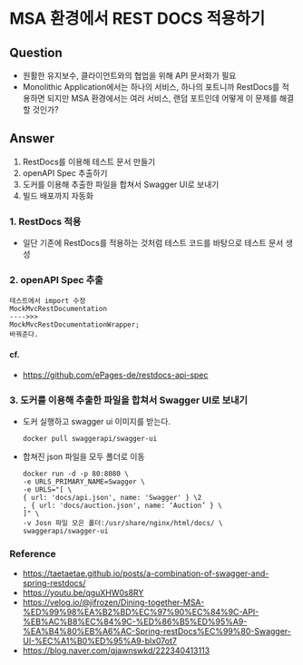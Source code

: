 # MSA 환경에서 REST DOCS 적용하기

## Question
- 원활한 유지보수, 클라이언트와의 협업을 위해 API 문서화가 필요
- Monolithic Application에서는 하나의 서비스, 하나의 포트니까 RestDocs를 적용하면 되지만 MSA 환경에서는 여러 서비스, 랜덤 포트인데 어떻게 이 문제를 해결할 것인가?

## Answer
1. RestDocs를 이용해 테스트 문서 만들기
2. openAPI Spec 추출하기
3. 도커를 이용해 추출한 파일을 합쳐서 Swagger UI로 보내기
4. 빌드 배포까지 자동화

### 1. RestDocs 적용
- 일단 기존에 RestDocs를 적용하는 것처럼 테스트 코드를 바탕으로 테스트 문서 생성

### 2. openAPI Spec 추출
```
테스트에서 import 수정
MockMvcRestDocumentation
---->>>
MockMvcRestDocumentationWrapper;
바꿔준다.
```

#### cf.
- https://github.com/ePages-de/restdocs-api-spec

### 3. 도커를 이용해 추출한 파일을 합쳐서 Swagger UI로 보내기
- 도커 실행하고 swagger ui 이미지를 받는다.

  `docker pull swaggerapi/swagger-ui`

- 합쳐진 json 파일을 모두 폴더로 이동

     ```
     docker run -d -p 80:8080 \
     -e URLS_PRIMARY_NAME=Swagger \
     -e URLS="[ \
     { url: 'docs/api.json', name: 'Swagger' } \2
     , { url: 'docs/auction.json', name: ‘Auction’ } \
     ]" \
     -v Josn 파일 모은 폴더:/usr/share/nginx/html/docs/ \
     swaggerapi/swagger-ui
     ```

### Reference
- https://taetaetae.github.io/posts/a-combination-of-swagger-and-spring-restdocs/
- https://youtu.be/qguXHW0s8RY
- https://velog.io/@jifrozen/Dining-together-MSA-%ED%99%98%EA%B2%BD%EC%97%90%EC%84%9C-API-%EB%AC%B8%EC%84%9C-%ED%86%B5%ED%95%A9-%EA%B4%80%EB%A6%AC-Spring-restDocs%EC%99%80-Swagger-UI-%EC%A1%B0%ED%95%A9-blx07ot7
- https://blog.naver.com/qjawnswkd/222340413113